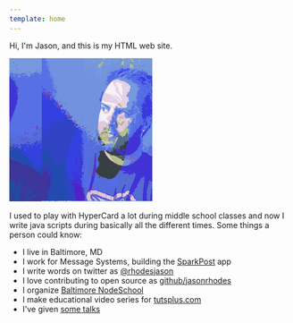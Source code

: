 ```yaml
---
template: home
---
```

Hi, I'm Jason, and this is my HTML web site.

![Jason profile](/assets/images/rhodesjason-01-glitched.square.256.png)

I used to play with HyperCard a lot during middle school classes and now I write java scripts during basically all the different times. Some things a person could know:

* I live in Baltimore, MD
* I work for Message Systems, building the [SparkPost](http://sparkpost.com) app
* I write words on twitter as [@rhodesjason](http://twitter.com/rhodesjason)
* I love contributing to open source as [github/jasonrhodes](http://github.com/jasonrhodes)
* I organize [Baltimore NodeSchool](http://nodeschool.io/baltimore)
* I make educational video series for [tutsplus.com](http://tutsplus.com/authors/jason-rhodes)
* I've given [some talks](https://speakerdeck.com/rhodesjason)
